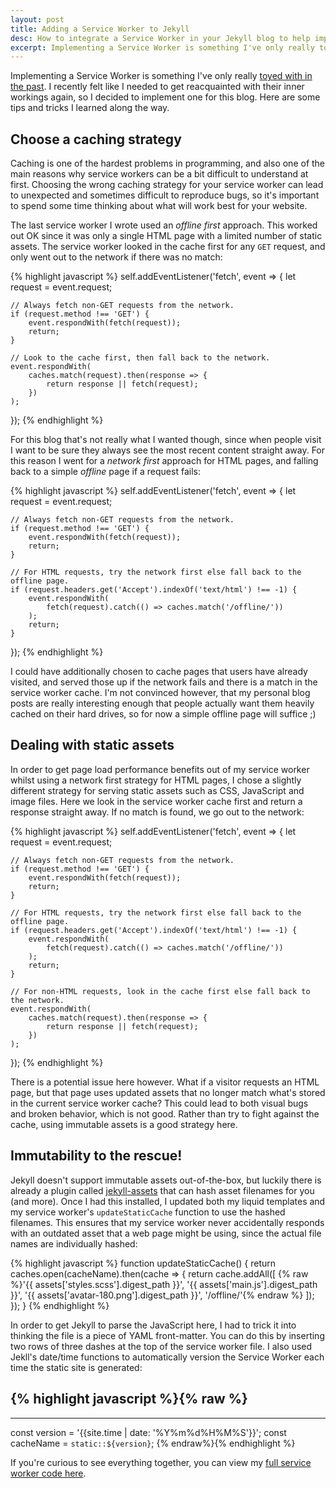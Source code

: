 ```yaml
---
layout: post
title: Adding a Service Worker to Jekyll
desc: How to integrate a Service Worker in your Jekyll blog to help improve website performance
excerpt: Implementing a Service Worker is something I've only really toyed with in the past. I recently felt like I needed to get reacquainted with their inner workings again, so I decided to implement one for this blog. Here are some tips and tricks I learned along the way.
---
```


Implementing a Service Worker is something I've only really [toyed with in the past](https://github.com/alexgibson/wavepad). I recently felt like I needed to get reacquainted with their inner workings again, so I decided to implement one for this blog. Here are some tips and tricks I learned along the way.

Choose a caching strategy
-------------------------

Caching is one of the hardest problems in programming, and also one of the main reasons why service workers can be a bit difficult to understand at first. Choosing the wrong caching strategy for your service worker can lead to unexpected and sometimes difficult to reproduce bugs, so it's important to spend some time thinking about what will work best for your website.

The last service worker I wrote used an *offline first* approach. This worked out OK since it was only a single HTML page with a limited number of static assets. The service worker looked in the cache first for any `GET` request, and only went out to the network if there was no match:

{% highlight javascript %}
self.addEventListener('fetch', event => {
    let request = event.request;

    // Always fetch non-GET requests from the network.
    if (request.method !== 'GET') {
        event.respondWith(fetch(request));
        return;
    }

    // Look to the cache first, then fall back to the network.
    event.respondWith(
        caches.match(request).then(response => {
            return response || fetch(request);
        })
    );
});
{% endhighlight %}

For this blog that's not really what I wanted though, since when people visit I want to be sure they always see the most recent content straight away. For this reason I went for a *network first* approach for HTML pages, and falling back to a simple *offline* page if a request fails:

{% highlight javascript %}
self.addEventListener('fetch', event => {
    let request = event.request;

    // Always fetch non-GET requests from the network.
    if (request.method !== 'GET') {
        event.respondWith(fetch(request));
        return;
    }

    // For HTML requests, try the network first else fall back to the offline page.
    if (request.headers.get('Accept').indexOf('text/html') !== -1) {
        event.respondWith(
            fetch(request).catch(() => caches.match('/offline/'))
        );
        return;
    }
});
{% endhighlight %}

I could have additionally chosen to cache pages that users have already visited, and served those up if the network fails and there is a match in the service worker cache. I'm not convinced however, that my personal blog posts are really interesting enough that people actually want them heavily cached on their hard drives, so for now a simple offline page will suffice ;)

Dealing with static assets
--------------------------

In order to get page load performance benefits out of my service worker whilst using a network first strategy for HTML pages, I chose a slightly different strategy for serving static assets such as CSS, JavaScript and image files. Here we look in the service worker cache first and return a response straight away. If no match is found, we go out to the network:

{% highlight javascript %}
self.addEventListener('fetch', event => {
    let request = event.request;

    // Always fetch non-GET requests from the network.
    if (request.method !== 'GET') {
        event.respondWith(fetch(request));
        return;
    }

    // For HTML requests, try the network first else fall back to the offline page.
    if (request.headers.get('Accept').indexOf('text/html') !== -1) {
        event.respondWith(
            fetch(request).catch(() => caches.match('/offline/'))
        );
        return;
    }

    // For non-HTML requests, look in the cache first else fall back to the network.
    event.respondWith(
        caches.match(request).then(response => {
            return response || fetch(request);
        })
    );
});
{% endhighlight %}

There is a potential issue here however. What if a visitor requests an HTML page, but that page uses updated assets that no longer match what's stored in the current service worker cache? This could lead to both visual bugs and broken behavior, which is not good. Rather than try to fight against the cache, using immutable assets is a good strategy here.

Immutability to the rescue!
---------------------------

Jekyll doesn't support immutable assets out-of-the-box, but luckily there is already a plugin called [jekyll-assets](https://github.com/envygeeks/jekyll-assets) that can hash asset filenames for you (and more). Once I had this installed, I updated both my liquid templates and my service worker's `updateStaticCache` function to use the hashed filenames. This ensures that my service worker never accidentally responds with an outdated asset that a web page might be using, since the actual file names are individually hashed:

{% highlight javascript %}
function updateStaticCache() {
    return caches.open(cacheName).then(cache => {
        return cache.addAll([
            {% raw %}'{{ assets['styles.scss'].digest_path }}',
            '{{ assets['main.js'].digest_path }}',
            '{{ assets['avatar-180.png'].digest_path }}',
            '/offline/'{% endraw %}
        ]);
    });
}
{% endhighlight %}

In order to get Jekyll to parse the JavaScript here, I had to trick it into thinking the file is a piece of YAML front-matter. You can do this by inserting two rows of three dashes at the top of the service worker file. I also used Jekll's date/time functions to automatically version the Service Worker each time the static site is generated:

{% highlight javascript %}{% raw %}
---
---

const version = '{{site.time | date: '%Y%m%d%H%M%S'}}';
const cacheName = `static::${version}`;
{% endraw%}{% endhighlight %}

If you're curious to see everything together, you can view my [full service worker code here](https://github.com/alexgibson/alxgbsn.co.uk/blob/master/sw.js).
